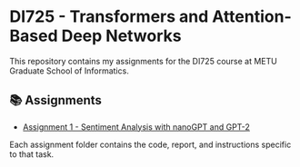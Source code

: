 # DI725 - Transformers and Attention-Based Deep Networks

This repository contains my assignments for the DI725 course at METU Graduate School of Informatics.

## 📚 Assignments

- [Assignment 1 - Sentiment Analysis with nanoGPT and GPT-2](./assignment_1)

Each assignment folder contains the code, report, and instructions specific to that task.
